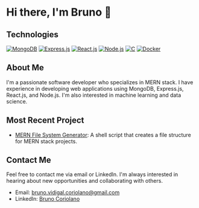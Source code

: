 
# Hi there, I'm Bruno 👋

## Technologies

[![MongoDB](https://img.shields.io/badge/-MongoDB-green?style=for-the-badge&logo=mongodb&logoColor=white)](https://www.mongodb.com/)
[![Express.js](https://img.shields.io/badge/-Express.js-black?style=for-the-badge&logo=express&logoColor=white)](https://expressjs.com/)
[![React.js](https://img.shields.io/badge/-React.js-blue?style=for-the-badge&logo=react&logoColor=white)](https://reactjs.org/)
[![Node.js](https://img.shields.io/badge/-Node.js-green?style=for-the-badge&logo=node.js&logoColor=white)](https://nodejs.org/)
[![C](https://img.shields.io/badge/-C-A8B9CC?style=for-the-badge&logo=c&logoColor=white)](https://en.wikipedia.org/wiki/C_(programming_language))
[![Docker](https://img.shields.io/badge/-Docker-2496ED?style=for-the-badge&logo=docker&logoColor=white)](https://www.docker.com/)



## About Me

I'm a passionate software developer who specializes in MERN stack. I have experience in developing web applications using MongoDB, Express.js, React.js, and Node.js. I'm also interested in machine learning and data science.

## Most Recent Project

- [MERN File System Generator](https://github.com/brunovmc/MERNFSGenerator): A shell script that creates a file structure for MERN stack projects.


## Contact Me

Feel free to contact me via email or LinkedIn. I'm always interested in hearing about new opportunities and collaborating with others.

- Email: [bruno.vidigal.coriolano@gmail.com](mailto:bruno.vidigal.coriolano@gmail.com)
- LinkedIn: [Bruno Coriolano](https://www.linkedin.com/in/brunocoriolano/)

<!--
**brunovmc/brunovmc** is a ✨ _special_ ✨ repository because its `README.md` (this file) appears on your GitHub profile.

Here are some ideas to get you started:

- 🔭 I’m currently working on ...
- 🌱 I’m currently learning ...
- 👯 I’m looking to collaborate on ...
- 🤔 I’m looking for help with ...
- 💬 Ask me about ...
- 📫 How to reach me: ...
- 😄 Pronouns: ...
- ⚡ Fun fact: ...
-->
